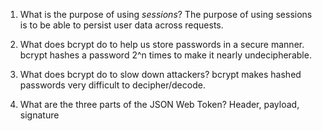 <!-- Answers to the Short Answer Essay Questions go here -->

1. What is the purpose of using _sessions_?
  The purpose of using sessions is to be able to persist user data across requests.

2. What does bcrypt do to help us store passwords in a secure manner.
  bcrypt hashes a password 2^n times to make it nearly undecipherable.

3. What does bcrypt do to slow down attackers?
  bcrypt makes hashed passwords very difficult to decipher/decode.

4. What are the three parts of the JSON Web Token?
  Header, payload, signature

